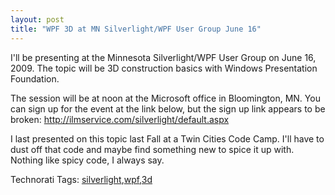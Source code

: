 ```yaml
---
layout: post
title: "WPF 3D at MN Silverlight/WPF User Group June 16"
---
```


<p>I'll be presenting at the Minnesota Silverlight/WPF User Group on June 16, 2009.  The topic will be 3D construction basics with Windows Presentation Foundation. </p>
  
<p>The session will be at noon at the Microsoft office in Bloomington, MN.  You can sign up for the event at the link below, but the sign up link appears to be broken: <a title="http://ilmservice.com/silverlight/default.aspx" href="http://ilmservice.com/silverlight/default.aspx">http://ilmservice.com/silverlight/default.aspx</a></p>
  
<p>I last presented on this topic last Fall at a Twin Cities Code Camp.  I'll have to dust off that code and maybe find something new to spice it up with.  Nothing like spicy code, I always say.  </p>
  
<div id="scid:0767317B-992E-4b12-91E0-4F059A8CECA8:7191aa9f-cea7-4f7d-a796-bd66d5771a89" class="tags">Technorati Tags: <a href="http://technorati.com/tags/silverlight" rel="tag">silverlight</a>,<a href="http://technorati.com/tags/wpf" rel="tag">wpf</a>,<a href="http://technorati.com/tags/3d" rel="tag">3d</a></div> 
